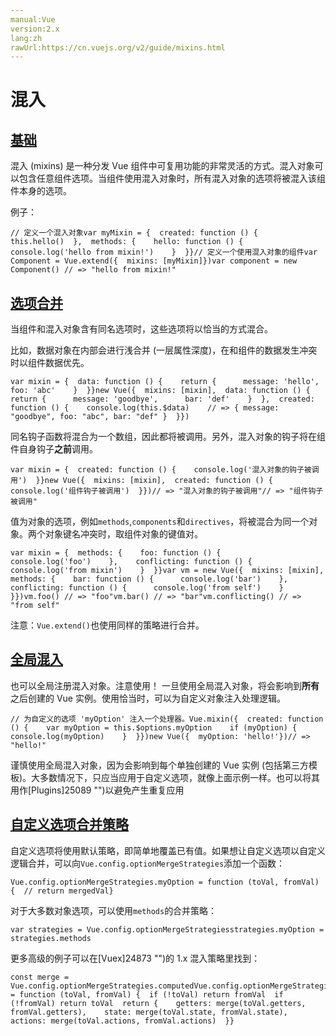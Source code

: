```yaml
---
manual:Vue
version:2.x
lang:zh
rawUrl:https://cn.vuejs.org/v2/guide/mixins.html
---
```



# 混入

## [基础](%25133#基础 "基础")<a name="基础"></a>


混入 (mixins) 是一种分发 Vue 组件中可复用功能的非常灵活的方式。混入对象可以包含任意组件选项。当组件使用混入对象时，所有混入对象的选项将被混入该组件本身的选项。



例子：


```
// 定义一个混入对象var myMixin = {  created: function () {    this.hello()  },  methods: {    hello: function () {      console.log('hello from mixin!')    }  }}// 定义一个使用混入对象的组件var Component = Vue.extend({  mixins: [myMixin]})var component = new Component() // => "hello from mixin!"
``` 


## [选项合并](%25133#选项合并 "选项合并")<a name="选项合并"></a>


当组件和混入对象含有同名选项时，这些选项将以恰当的方式混合。



比如，数据对象在内部会进行浅合并 (一层属性深度)，在和组件的数据发生冲突时以组件数据优先。


```
var mixin = {  data: function () {    return {      message: 'hello',      foo: 'abc'    }  }}new Vue({  mixins: [mixin],  data: function () {    return {      message: 'goodbye',      bar: 'def'    }  },  created: function () {    console.log(this.$data)    // => { message: "goodbye", foo: "abc", bar: "def" }  }})
``` 



同名钩子函数将混合为一个数组，因此都将被调用。另外，混入对象的钩子将在组件自身钩子**之前**调用。


```
var mixin = {  created: function () {    console.log('混入对象的钩子被调用')  }}new Vue({  mixins: [mixin],  created: function () {    console.log('组件钩子被调用')  }})// => "混入对象的钩子被调用"// => "组件钩子被调用"
``` 



值为对象的选项，例如`methods`,`components`和`directives`，将被混合为同一个对象。两个对象键名冲突时，取组件对象的键值对。


```
var mixin = {  methods: {    foo: function () {      console.log('foo')    },    conflicting: function () {      console.log('from mixin')    }  }}var vm = new Vue({  mixins: [mixin],  methods: {    bar: function () {      console.log('bar')    },    conflicting: function () {      console.log('from self')    }  }})vm.foo() // => "foo"vm.bar() // => "bar"vm.conflicting() // => "from self"
``` 



注意：`Vue.extend()`也使用同样的策略进行合并。


## [全局混入](%25133#全局混入 "全局混入")<a name="全局混入"></a>


也可以全局注册混入对象。注意使用！ 一旦使用全局混入对象，将会影响到**所有**之后创建的 Vue 实例。使用恰当时，可以为自定义对象注入处理逻辑。


```
// 为自定义的选项 'myOption' 注入一个处理器。Vue.mixin({  created: function () {    var myOption = this.$options.myOption    if (myOption) {      console.log(myOption)    }  }})new Vue({  myOption: 'hello!'})// => "hello!"
``` 



谨慎使用全局混入对象，因为会影响到每个单独创建的 Vue 实例 (包括第三方模板)。大多数情况下，只应当应用于自定义选项，就像上面示例一样。也可以将其用作[Plugins]25089 "")以避免产生重复应用


## [自定义选项合并策略](%25133#自定义选项合并策略 "自定义选项合并策略")<a name="自定义选项合并策略"></a>


自定义选项将使用默认策略，即简单地覆盖已有值。如果想让自定义选项以自定义逻辑合并，可以向`Vue.config.optionMergeStrategies`添加一个函数：


```
Vue.config.optionMergeStrategies.myOption = function (toVal, fromVal) {  // return mergedVal}
``` 



对于大多数对象选项，可以使用`methods`的合并策略：


```
var strategies = Vue.config.optionMergeStrategiesstrategies.myOption = strategies.methods
``` 



更多高级的例子可以在[Vuex]24873 "")的 1.x 混入策略里找到：


```
const merge = Vue.config.optionMergeStrategies.computedVue.config.optionMergeStrategies.vuex = function (toVal, fromVal) {  if (!toVal) return fromVal  if (!fromVal) return toVal  return {    getters: merge(toVal.getters, fromVal.getters),    state: merge(toVal.state, fromVal.state),    actions: merge(toVal.actions, fromVal.actions)  }}
``` 



